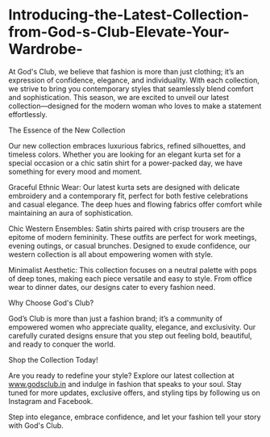 # Introducing-the-Latest-Collection-from-God-s-Club-Elevate-Your-Wardrobe-

At God's Club, we believe that fashion is more than just clothing; it’s an expression of confidence, elegance, and individuality. With each collection, we strive to bring you contemporary styles that seamlessly blend comfort and sophistication. This season, we are excited to unveil our latest collection—designed for the modern woman who loves to make a statement effortlessly.

The Essence of the New Collection

Our new collection embraces luxurious fabrics, refined silhouettes, and timeless colors. Whether you are looking for an elegant kurta set for a special occasion or a chic satin shirt for a power-packed day, we have something for every mood and moment.

Graceful Ethnic Wear: Our latest kurta sets are designed with delicate embroidery and a contemporary fit, perfect for both festive celebrations and casual elegance. The deep hues and flowing fabrics offer comfort while maintaining an aura of sophistication.

Chic Western Ensembles: Satin shirts paired with crisp trousers are the epitome of modern femininity. These outfits are perfect for work meetings, evening outings, or casual brunches. Designed to exude confidence, our western collection is all about empowering women with style.

Minimalist Aesthetic: This collection focuses on a neutral palette with pops of deep tones, making each piece versatile and easy to style. From office wear to dinner dates, our designs cater to every fashion need.

Why Choose God's Club?

God’s Club is more than just a fashion brand; it’s a community of empowered women who appreciate quality, elegance, and exclusivity. Our carefully curated designs ensure that you step out feeling bold, beautiful, and ready to conquer the world.

Shop the Collection Today!

Are you ready to redefine your style? Explore our latest collection at www.godsclub.in and indulge in fashion that speaks to your soul. Stay tuned for more updates, exclusive offers, and styling tips by following us on Instagram and Facebook.

Step into elegance, embrace confidence, and let your fashion tell your story with God's Club.

